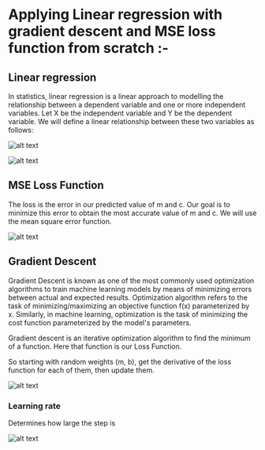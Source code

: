 # Applying Linear regression with gradient descent and MSE loss function from scratch :-

## Linear regression
In statistics, linear regression is a linear approach to modelling the relationship between a dependent variable and one or more independent variables. Let X be the independent variable and Y be the dependent variable. We will define a linear relationship between these two variables as follows:

![alt text](https://www.reneshbedre.com/assets/posts/reg/reg_front.svg)

![alt text](https://miro.medium.com/v2/resize:fit:1400/1*GSAcN9G7stUJQbuOhu0HEg.png)

## MSE Loss Function 
The loss is the error in our predicted value of m and c. Our goal is to minimize this error to obtain the most accurate value of m and c. We will use the mean square error function.

![alt text](https://bigdatafinance.tw/images/20190613_9.png)

## Gradient Descent
Gradient Descent is known as one of the most commonly used optimization algorithms to train machine learning models by means of minimizing errors between actual and expected results. Optimization algorithm refers to the task of minimizing/maximizing an objective function f(x) parameterized by x. Similarly, in machine learning, optimization is the task of minimizing the cost function parameterized by the model's parameters. 

Gradient descent is an iterative optimization algorithm to find the minimum of a function. Here that function is our Loss Function.

So starting with random weights (m, b), get the derivative of the loss function for each of them, then update them.

![alt text](https://static.javatpoint.com/tutorial/machine-learning/images/gradient-descent-in-machine-learning1.png)

### Learning rate

Determines how large the step is

![alt text](https://www.i2tutorials.com/wp-content/media/2019/09/Neural-network-34-i2tutorials.png)
